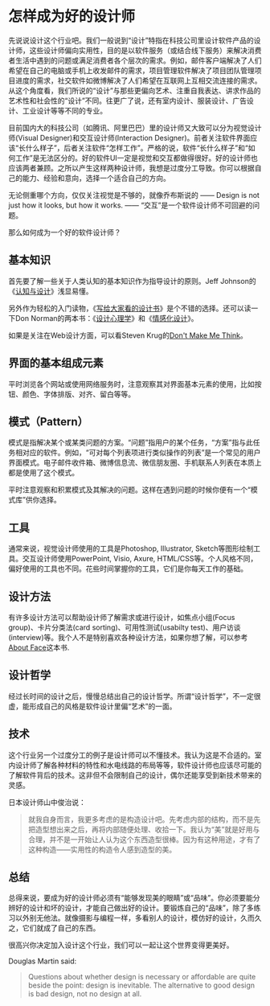 # 怎样成为好的设计师
先说说设计这个行业吧。我们一般说到“设计”特指在科技公司里设计软件产品的设计师，这些设计师偏向实用性，目的是以软件服务（或结合线下服务）来解决消费者生活中遇到的问题或满足消费者各个层次的需求。例如，邮件客户端解决了人们希望在自己的电脑或手机上收发邮件的需求，项目管理软件解决了项目团队管理项目进度的需求，社交软件如微博解决了人们希望在互联网上互相交流连接的需求。从这个角度看，我们所说的“设计”与那些更偏向艺术、注重自我表达、讲求作品的艺术性和社会性的“设计”不同。往更广了说，还有室内设计、服装设计、广告设计、工业设计等等不同的专业。

目前国内大的科技公司（如腾讯、阿里巴巴）里的设计师又大致可以分为视觉设计师(Visual Designer)和交互设计师(Interaction Designer)。前者关注软件界面应该“长什么样子”，后者关注软件“怎样工作”。严格的说，软件“长什么样子”和“如何工作”是无法区分的。好的软件UI一定是视觉和交互都做得很好。好的设计师也应该两者兼顾。之所以产生这样两种设计师，我想是过度分工导致。你可以根据自己的能力、经验和意向，选择一个适合自己的方向。

无论侧重哪个方向，仅仅关注视觉是不够的，就像乔布斯说的 —— Design is not just how it looks, but how it works. —— “交互”是一个软件设计师不可回避的问题。

那么如何成为一个好的软件设计师？

## 基本知识
首先要了解一些关于人类认知的基本知识作为指导设计的原则。Jeff Johnson的《[认知与设计](http://book.douban.com/subject/6792322/)》浅显易懂。

另外作为轻松的入门读物，《[写给大家看的设计书](http://book.douban.com/subject/3323633/)》是个不错的选择。还可以读一下Don Norman的两本书：《[设计心理学](http://book.douban.com/subject/4606471/)》和《[情感化设计](http://book.douban.com/subject/1314262/)》。

如果是关注在Web设计方面，可以看Steven Krug的[Don't Make Me Think](http://book.douban.com/subject/1827702/)。

## 界面的基本组成元素
平时浏览各个网站或使用网络服务时，注意观察其对界面基本元素的使用，比如按钮、颜色、字体排版、对齐、留白等等。

## 模式（Pattern）
模式是指解决某个或某类问题的方案。“问题”指用户的某个任务，“方案”指与此任务相对应的软件。例如，“可对每个列表项进行类似操作的列表”是一个常见的用户界面模式。电子邮件收件箱、微博信息流、微信朋友圈、手机联系人列表在本质上都是使用了这个模式。

平时注意观察和积累模式及其解决的问题。这样在遇到问题的时候你便有一个“模式库”供你选择。

## 工具
通常来说，视觉设计师使用的工具是Photoshop, Illustrator, Sketch等图形绘制工具。交互设计师使用PowerPoint, Visio, Axure, HTML/CSS等。个人风格不同，偏好使用的工具也不同。花些时间掌握你的工具，它们是你每天工作的基础。

## 设计方法
有许多设计方法可以帮助设计师了解需求或进行设计，如焦点小组(Focus group)、卡片分类法(card sorting)、可用性测试(usabilty test)、用户访谈(interview)等。我个人不是特别喜欢各种设计方法，如果你想了解，可以参考[About Face](http://book.douban.com/subject/3279105/)这本书.

## 设计哲学
经过长时间的设计之后，慢慢总结出自己的设计哲学。所谓“设计哲学”，不一定很虚，能形成自己的风格是软件设计里偏“艺术”的一面。

## 技术
这个行业另一个过度分工的例子是设计师可以不懂技术。我认为这是不合适的。室内设计师了解各种材料的特性和水电线路的布局等等，软件设计师也应该尽可能的了解软件背后的技术。这非但不会限制自己的设计，偶尔还能享受到新技术带来的灵感。

日本设计师山中俊治说：
> 就我自身而言，我更多考虑的是构造设计吧。先考虑内部的结构，而不是先把造型想出来之后，再将内部随便处理、收拾一下。我认为“美”就是好用与合理，并不是一开始让人认为这个东西造型很棒。因为有这种用途，才有了这种构造——实用性的构造令人感到造型的美。

## 总结
总得来说，要成为好的设计师必须有“能够发现美的眼睛”或“品味”。你必须要能分辨好的设计和坏的设计，才能自己做出好的设计。要锻炼自己的“品味”，除了多练习以外别无他法。就像摄影与编程一样，多看别人的设计，模仿好的设计，久而久之，它们就成了自己的东西。

很高兴你决定加入设计这个行业，我们可以一起让这个世界变得更美好。

Douglas Martin said:

> Questions about whether design is necessary or affordable are quite beside the point: design is inevitable. The alternative to good design is bad design, not no design at all.